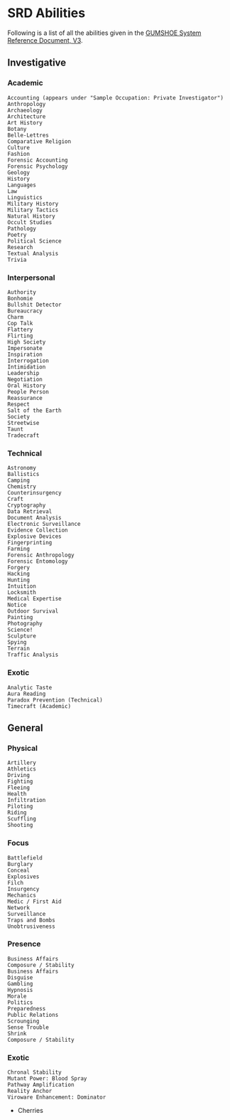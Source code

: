 # SRD Abilities

Following is a list of all the abilities given in the [GUMSHOE System Reference Document, V3][srd].

## Investigative

### Academic

    Accounting (appears under "Sample Occupation: Private Investigator")
    Anthropology
    Archaeology
    Architecture
    Art History
    Botany
    Belle-Lettres
    Comparative Religion
    Culture
    Fashion
    Forensic Accounting
    Forensic Psychology
    Geology
    History
    Languages
    Law
    Linguistics
    Military History
    Military Tactics
    Natural History
    Occult Studies
    Pathology
    Poetry
    Political Science 
    Research
    Textual Analysis
    Trivia


### Interpersonal

    Authority
    Bonhomie
    Bullshit Detector
    Bureaucracy
    Charm
    Cop Talk
    Flattery
    Flirting
    High Society
    Impersonate
    Inspiration
    Interrogation
    Intimidation
    Leadership
    Negotiation
    Oral History
    People Person
    Reassurance
    Respect
    Salt of the Earth
    Society
    Streetwise
    Taunt
    Tradecraft


### Technical

    Astronomy
    Ballistics
    Camping
    Chemistry
    Counterinsurgency
    Craft
    Cryptography
    Data Retrieval
    Document Analysis
    Electronic Surveillance
    Evidence Collection
    Explosive Devices
    Fingerprinting
    Farming
    Forensic Anthropology
    Forensic Entomology
    Forgery
    Hacking
    Hunting
    Intuition
    Locksmith
    Medical Expertise
    Notice
    Outdoor Survival
    Painting
    Photography
    Science!
    Sculpture
    Spying
    Terrain
    Traffic Analysis


### Exotic

    Analytic Taste
    Aura Reading
    Paradox Prevention (Technical)
    Timecraft (Academic)


## General

### Physical

    Artillery 
    Athletics
    Driving
    Fighting
    Fleeing
    Health
    Infiltration
    Piloting
    Riding
    Scuffling
    Shooting


### Focus

    Battlefield
    Burglary
    Conceal
    Explosives
    Filch
    Insurgency 
    Mechanics
    Medic / First Aid
    Network
    Surveillance
    Traps and Bombs
    Unobtrusiveness


### Presence 

    Business Affairs 
    Composure / Stability 
    Business Affairs
    Disguise
    Gambling
    Hypnosis
    Morale 
    Politics 
    Preparedness
    Public Relations
    Scrounging 
    Sense Trouble
    Shrink
    Composure / Stability


### Exotic 

    Chronal Stability
    Mutant Power: Blood Spray
    Pathway Amplification
    Reality Anchor
    Viroware Enhancement: Dominator

* Cherries


[srd]: https://site.pelgranepress.com/index.php/the-gumshoe-system-reference-document/